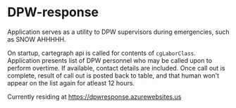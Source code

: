 # DPW-response

Application serves as a utility to DPW supervisors during emergencies, such as SNOW AHHHHH.

On startup, cartegraph api is called for contents of <code>cgLaborClass</code>.  Application presents list of DPW personnel who may be called upon to perform overtime.  If available, contact details are included.  Once call out is complete, result of call out is posted back to table, and that human won't appear on the list again for atleast 12 hours.

Currently residing at https://dpwresponse.azurewebsites.us